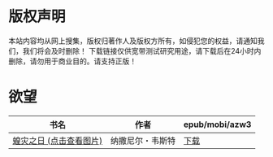 # 版权声明

本站内容均从网上搜集，版权归著作人及版权方所有，如侵犯您的权益，请通知我们，我们将会及时删除！ 下载链接仅供宽带测试研究用途，请下载后在24小时内删除，请勿用于商业目的。请支持正版！

# 欲望

| 书名 | 作者 | epub/mobi/azw3 |
| --- | --- | --- |
| [蝗灾之日 (点击查看图片)](https://www.dushupai.com/attachment/2024/06/05/3bcd0266c0af0137.jpg) | 纳撒尼尔・韦斯特 | [下载](https://url89.ctfile.com/f/31084289-1357029325-063152?p=8866) |
